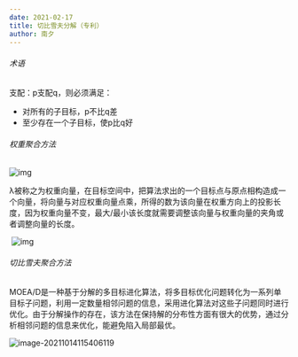 ```yaml
---
date: 2021-02-17
title: 切比雪夫分解（专利）
author: 南夕
---
```


###### 术语

支配：p支配q，则必须满足：

- 对所有的子目标，p不比q差
- 至少存在一个子目标，使p比q好

###### 权重聚合方法

![img](https://cdn.jsdelivr.net/gh/nanxi1234/nanxi1234.github.io/image/2021/20211014095439.png)

  λ被称之为权重向量，在目标空间中，把算法求出的一个目标点与原点相构造成一个向量，将向量与对应权重向量点乘，所得的数为该向量在权重方向上的投影长度，因为权重向量不变，最大/最小该长度就需要调整该向量与权重向量的夹角或者调整向量的长度。

​    ![img](https://cdn.jsdelivr.net/gh/nanxi1234/nanxi1234.github.io/image/2021/20211014100211.png)



###### 切比雪夫聚合方法

MOEA/D是一种基于分解的多目标进化算法，将多目标优化问题转化为一系列单目标子问题，利用一定数量相邻问题的信息，采用进化算法对这些子问题同时进行优化。由于分解操作的存在，该方法在保持解的分布性方面有很大的优势，通过分析相邻问题的信息来优化，能避免陷入局部最优。

![image-20211014115406119](https://cdn.jsdelivr.net/gh/nanxi1234/nanxi1234.github.io/image/2021/20211014115406.png)







